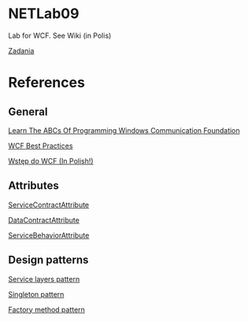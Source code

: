 # NETLab09
Lab for WCF. See Wiki (in Polis)

[Zadania](../../wiki/Zadania)

# References

## General
[Learn The ABCs Of Programming Windows Communication Foundation](https://msdn.microsoft.com/en-us/magazine/cc163647.aspx)

[WCF Best Practices](http://www.slideshare.net/orbitone/windows-communication-foundation-wcf-best-practices)

[Wstęp do WCF (In Polish!)](http://codeguru.geekclub.pl/baza-wiedzy/wstep-do-technologii-wcf,2186)

## Attributes
[ServiceContractAttribute](https://msdn.microsoft.com/en-us/library/system.servicemodel.servicecontractattribute(v=vs.110).aspx)

[DataContractAttribute](https://msdn.microsoft.com/en-us/library/system.runtime.serialization.datacontractattribute(v=vs.110).aspx)

[ServiceBehaviorAttribute](https://msdn.microsoft.com/en-us/library/system.servicemodel.servicebehaviorattribute(v=vs.110).aspx)

## Design patterns
[Service layers pattern](http://en.wikipedia.org/wiki/Service_layers_pattern)

[Singleton pattern](http://en.wikipedia.org/wiki/Singleton_pattern)

[Factory method pattern](http://en.wikipedia.org/wiki/Factory_method_pattern)
